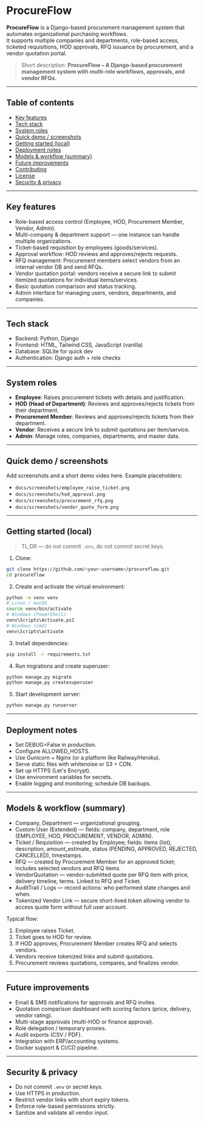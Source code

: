 # ProcureFlow

**ProcureFlow** is a Django-based procurement management system that automates organizational purchasing workflows.  
It supports multiple companies and departments, role-based access, ticketed requisitions, HOD approvals, RFQ issuance by procurement, and a vendor quotation portal.

> Short description: **ProcureFlow – A Django-based procurement management system with multi-role workflows, approvals, and vendor RFQs.**

---

## Table of contents
- [Key features](#key-features)  
- [Tech stack](#tech-stack)  
- [System roles](#system-roles)  
- [Quick demo / screenshots](#quick-demo--screenshots)  
- [Getting started (local)](#getting-started-local)  
- [Deployment notes](#deployment-notes)  
- [Models & workflow (summary)](#models-and-workflow)
- [Future improvements](#future-improvements)  
- [Contributing](#contributing)  
- [License](#license)
- [Security & privacy](#security--privacy)  


---

## Key features
- Role-based access control (Employee, HOD, Procurement Member, Vendor, Admin).  
- Multi-company & department support — one instance can handle multiple organizations.  
- Ticket-based requisition by employees (goods/services).  
- Approval workflow: HOD reviews and approves/rejects requests.  
- RFQ management: Procurement members select vendors from an internal vendor DB and send RFQs.  
- Vendor quotation portal: vendors receive a secure link to submit itemized quotations for individual items/services.  
- Basic quotation comparison and status tracking.  
- Admin interface for managing users, vendors, departments, and companies.

---

## Tech stack
- Backend: Python, Django  
- Frontend: HTML, Tailwind CSS, JavaScript (vanilla)  
- Database: SQLite for quick dev  
- Authentication: Django auth + role checks  

---

## System roles
- **Employee**: Raises procurement tickets with details and justification.  
- **HOD (Head of Department)**: Reviews and approves/rejects tickets from their department.  
- **Procurement Member**: Reviews and approves/rejects tickets from their department.  
- **Vendor**: Receives a secure link to submit quotations per item/service.  
- **Admin**: Manage roles, companies, departments, and master data.

---

## Quick demo / screenshots
Add screenshots and a short demo video here. Example placeholders:
- `docs/screenshots/employee_raise_ticket.png`  
- `docs/screenshots/hod_approval.png`  
- `docs/screenshots/procurement_rfq.png`  
- `docs/screenshots/vendor_quote_form.png`

---

## Getting started (local)
> TL;DR — do not commit `.env`, do not commit secret keys.

1. Clone:
```bash
git clone https://github.com/<your-username>/procureflow.git
cd procureflow
```

2. Create and activate the virtual environment:
```bash
python -m venv venv
# Linux / macOS
source venv/bin/activate
# Windows (PowerShell)
venv\Scripts\Activate.ps1
# Windows (cmd)
venv\Scripts\activate
```

3. Install dependencies:
```bash
pip install -r requirements.txt
```

4. Run migrations and create superuser:
```bash 
python manage.py migrate
python manage.py createsuperuser
```

5. Start development server:
```bash
python manage.py runserver
```

---

## Deployment notes

- Set DEBUG=False in production.
- Configure ALLOWED_HOSTS.
- Use Gunicorn + Nginx (or a platform like Railway/Heroku).
- Serve static files with whitenoise or S3 + CDN.
- Set up HTTPS (Let's Encrypt).
- Use environment variables for secrets.
- Enable logging and monitoring; schedule DB backups.

---

## Models & workflow (summary)

- Company, Department — organizational grouping.
- Custom User (Extended) — fields: company, department, role (EMPLOYEE, HOD, PROCUREMENT, VENDOR, ADMIN).
- Ticket / Requisition — created by Employee; fields: items (list), description, amount_estimate, status (PENDING, APPROVED, REJECTED, CANCELLED), timestamps.
- RFQ — created by Procurement Member for an approved ticket; includes selected vendors and RFQ items.
- VendorQuotation — vendor-submitted quote per RFQ item with price, delivery timeline, terms. Linked to RFQ and Ticket.
- AuditTrail / Logs — record actions: who performed state changes and when.
- Tokenized Vendor Link — secure short-lived token allowing vendor to access quote form without full user account.

Typical flow:

1. Employee raises Ticket.
2. Ticket goes to HOD for review.
3. If HOD approves, Procurement Member creates RFQ and selects vendors.
4. Vendors receive tokenized links and submit quotations.
5. Procurement reviews quotations, compares, and finalizes vendor.

---

## Future improvements

- Email & SMS notifications for approvals and RFQ invites.
- Quotation comparison dashboard with scoring factors (price, delivery, vendor rating).
- Multi-stage approvals (multi-HOD or finance approval).
- Role delegation / temporary proxies.
- Audit exports (CSV / PDF).
- Integration with ERP/accounting systems.
- Docker support & CI/CD pipeline.

--- 

## Security & privacy
- Do not commit `.env` or secret keys.  
- Use HTTPS in production.  
- Restrict vendor links with short expiry tokens.  
- Enforce role-based permissions strictly.  
- Sanitize and validate all vendor input.

